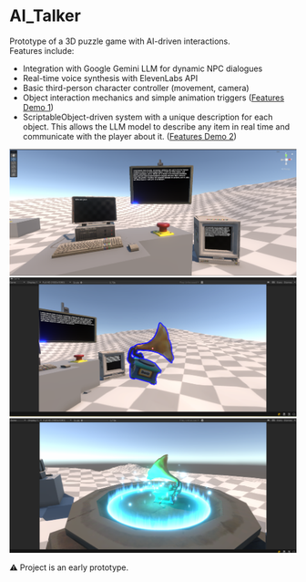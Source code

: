 # AI_Talker
Prototype of a 3D puzzle game with AI-driven interactions.  
Features include:  
- Integration with Google Gemini LLM for dynamic NPC dialogues  
- Real-time voice synthesis with ElevenLabs API  
- Basic third-person character controller (movement, camera)  
- Object interaction mechanics and simple animation triggers
([Features Demo 1](https://youtu.be/Fayz5owudAU))
- ScriptableObject-driven system with a unique description for each object. This allows the LLM model to describe any item in real time and communicate with the player about it.
([Features Demo 2](https://youtu.be/KauKoP397Vk))

![Gameplay Screenshot 1](Docs/Images/Demo1.png)
![Gameplay Screenshot 2](Docs/Images/Demo2.png)
![Gameplay Screenshot 3](Docs/Images/Demo3.png)


⚠️ Project is an early prototype.  
